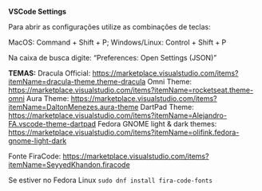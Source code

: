 **VSCode Settings**

Para abrir as configurações utilize as combinações de teclas:

MacOS: Command + Shift + P;
Windows/Linux: Control + Shift + P

Na caixa de busca digite: “Preferences: Open Settings (JSON)”

**TEMAS:**
Dracula Official: https://marketplace.visualstudio.com/items?itemName=dracula-theme.theme-dracula
Omni Theme: https://marketplace.visualstudio.com/items?itemName=rocketseat.theme-omni
Aura Theme: https://marketplace.visualstudio.com/items?itemName=DaltonMenezes.aura-theme
DartPad Theme: https://marketplace.visualstudio.com/items?itemName=Alejandro-FA.vscode-theme-dartpad
Fedora GNOME light & dark themes: https://marketplace.visualstudio.com/items?itemName=olifink.fedora-gnome-light-dark

Fonte FiraCode: https://marketplace.visualstudio.com/items?itemName=SeyyedKhandon.firacode

Se estiver no Fedora Linux `sudo dnf install fira-code-fonts`
